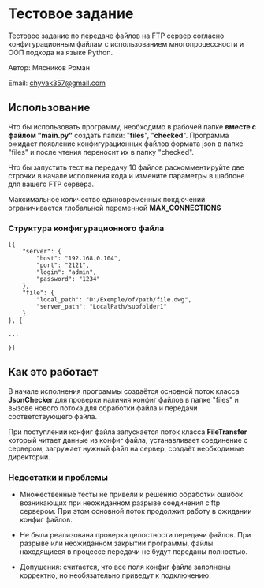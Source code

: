 # Тестовое задание
Тестовое задание по передаче файлов на FTP сервер согласно конфигурационным файлам с 
использованием многопроцессности и ООП подхода на языке Python.

Автор: Мясников Роман

Email: chyvak357@gmail.com


## Использование

Что бы использовать программу, необходимо в рабочей папке **вместе с файлом "main.py"**  создать папки: "**files**", "**checked**".
Программа ожидает появление конфигурационных файлов формата json в папке "files" и после чтения переносит их в папку "checked".

Что бы запустить тест на передачу 10 файлов раскомментируйте две строчки в начале исполнения кода и измените параметры в шаблоне для вашего FTP сервера.

Максимальное количество единовременных покдючений ограничивается глобальной переменной
**MAX_CONNECTIONS**

### Структура конфигурационного файла

    [{
        "server": {
            "host": "192.168.0.104",
            "port": "2121",
            "login": "admin",
            "password": "1234"
        },
        "file": {
            "local_path": "D:/Exemple/of/path/file.dwg",
            "server_path": "LocalPath/subfolder1"
        }
    }, {
    
    ... 
    
    }]
    

## Как это работает
В начале исполнения программы создаётся основной поток класса **JsonChecker** для проверки наличия конфиг файлов в папке "files" и вызове нового потока для обработки файла и передачи соответствующего файла. 

При поступлении конфиг файла запускается поток класса **FileTransfer** который читает данные из конфиг файла, устанавливает соединение с сервером, загружает нужный файл на сервер, создаёт необходимые директории.

### Недостатки и проблемы

 - Множественные тесты не привели к решению обработки ошибок возникающих  при неожиданном разрыве соединения с ftp сервером. При этом основной поток продолжит работу в ожидании конфиг файлов.
   
 - Не была реализована проверка целостности передачи файлов. При разрыве или неожиданном закрытии программы, файлы находящиеся в процессе передачи не будут переданы полностью.
   
  - Допущения: считается, что все поля конфиг файла заполнены корректно,  но необязательно приведут к подключению.
